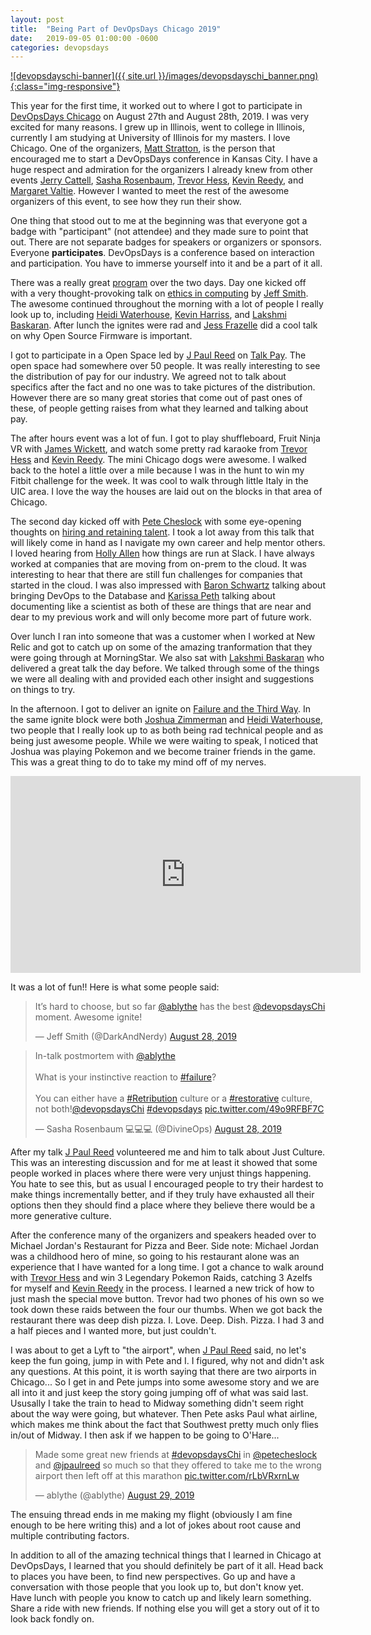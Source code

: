 ```yaml
---
layout: post
title:  "Being Part of DevOpsDays Chicago 2019"
date:   2019-09-05 01:00:00 -0600
categories: devopsdays
---
```


[![devopsdayschi-banner]({{ site.url }}/images/devopsdayschi_banner.png){:class="img-responsive"}](https://devopsdayschi.org/)

This year for the first time, it worked out to where I got to participate in [DevOpsDays Chicago](https://www.youtube.com/playlist?list=PLE7tQUdRKcyaVPM8O67RtKZsfo2WNySPo) on August 27th and August 28th, 2019. I was very excited for many reasons. I grew up in Illinois, went to college in Illinois, currently I am studying at University of Illinois for my masters. I love Chicago. One of the organizers, [Matt Stratton](https://twitter.com/mattstratton), is the person that encouraged me to start a DevOpsDays conference in Kansas City. I have a huge respect and admiration for the organizers I already knew from other events [Jerry Cattell](https://twitter.com/jcattell), [Sasha Rosenbaum](https://twitter.com/DivineOps), [Trevor Hess](https://twitter.com/trevorghess), [Kevin Reedy](https://twitter.com/kevinreedy), and [Margaret Valtie](https://twitter.com/margaretvaltie). However I wanted to meet the rest of the awesome organizers of this event, to see how they run their show. 

One thing that stood out to me at the beginning was that everyone got a badge with "participant"  (not attendee) and they made sure to point that out. There are not separate badges for speakers or organizers or sponsors. Everyone **participates**. DevOpsDays is a conference based on interaction and participation. You have to immerse yourself into it and be a part of it all.

There was a really great [program](https://devopsdays.org/events/2019-chicago/program) over the two days. Day one kicked off with a very thought-provoking talk on [ethics in computing](https://www.youtube.com/embed/kv2c8iAmfP0) by [Jeff Smith](https://twitter.com/DarkAndNerdy). The awesome continued throughout the morning with a lot of people I really look up to, including [Heidi Waterhouse](https://twitter.com/wiredferret), [Kevin Harriss](https://twitter.com/specialkevin), and [Lakshmi Baskaran](https://www.linkedin.com/in/lakshmibaskaran/). After lunch the ignites were rad and [Jess Frazelle](https://twitter.com/jessfraz) did a cool talk on why Open Source Firmware is important.

I got to participate in a Open Space led by [J Paul Reed](https://twitter.com/jpaulreed) on [Talk Pay](https://medium.com/@jpaulreed/talking-pay-in-the-public-square-70e588f54c8). The open space had somewhere over 50 people. It was really interesting to see the distribution of pay for our industry. We agreed not to talk about specifics after the fact and no one was to take pictures of the distribution. However there are so many great stories that come out of past ones of these, of people getting raises from what they learned and talking about pay.

The after hours event was a lot of fun. I got to play shuffleboard, Fruit Ninja VR with [James Wickett](https://twitter.com/wickett), and watch some pretty rad karaoke from [Trevor Hess](https://twitter.com/trevorghess) and [Kevin Reedy](https://twitter.com/kevinreedy). The mini Chicago dogs were awesome. I walked back to the hotel a little over a mile because I was in the hunt to win my Fitbit challenge for the week. It was cool to walk through little Italy in the UIC area. I love the way the houses are laid out on the blocks in that area of Chicago.

The second day kicked off with [Pete Cheslock](https://twitter.com/petecheslock) with some eye-opening thoughts on [hiring and retaining talent](https://devopsdays.org/events/2019-chicago/program/pete-cheslock). I took a lot away from this talk that will likely come in hand as I navigate my own career and help mentor others. I loved hearing from [Holly Allen](https://twitter.com/hollyjallen) how things are run at Slack. I have always worked at companies that are moving from on-prem to the cloud. It was interesting to hear that there are still fun challenges for companies that started in the cloud. I was also impressed with [Baron Schwartz](https://twitter.com/xaprb) talking about bringing DevOps to the Database and [Karissa Peth](https://twitter.com/karissapeth) talking about documenting like a scientist as both of these are things that are near and dear to my previous work and will only become more part of future work.

Over lunch I ran into someone that was a customer when I worked at New Relic and got to catch up on some of the amazing tranformation that they were going through at MorningStar. We also sat with [Lakshmi Baskaran](https://www.linkedin.com/in/lakshmibaskaran/) who delivered a great talk the day before. We talked through some of the things we were all dealing with and provided each other insight and suggestions on things to try.

In the afternoon. I got to deliver an ignite on [Failure and the Third Way](https://devopsdays.org/events/2019-chicago/program/aaron-blythe). In the same ignite block were both [Joshua Zimmerman](https://twitter.com/TheJewberwocky) and [Heidi Waterhouse](https://twitter.com/wiredferret), two people that I really look up to as both being rad technical people and as being just awesome people.  While we were waiting to speak, I noticed that Joshua was playing Pokemon and we become trainer friends in the game. This was a great thing to do to take my mind off of my nerves.

<iframe width="560" height="315" src="https://www.youtube.com/embed/ahcUma80Rn8" frameborder="0" allowfullscreen></iframe>

It was a lot of fun!! Here is what some people said:

<div class="jekyll-twitter-plugin"><blockquote class="twitter-tweet"><p lang="en" dir="ltr">It’s hard to choose, but so far <a href="https://twitter.com/ablythe?ref_src=twsrc%5Etfw">@ablythe</a> has the best <a href="https://twitter.com/devopsdaysChi?ref_src=twsrc%5Etfw">@devopsdaysChi</a> moment. Awesome ignite!</p>&mdash; Jeff Smith (@DarkAndNerdy) <a href="https://twitter.com/DarkAndNerdy/status/1166777384638603269?ref_src=twsrc%5Etfw">August 28, 2019</a></blockquote>
<script async="" src="https://platform.twitter.com/widgets.js" charset="utf-8"></script>
</div>

<div class="jekyll-twitter-plugin"><blockquote class="twitter-tweet"><p lang="en" dir="ltr">In-talk postmortem with <a href="https://twitter.com/ablythe?ref_src=twsrc%5Etfw">@ablythe</a> <br /><br />What is your instinctive reaction to <a href="https://twitter.com/hashtag/failure?src=hash&amp;ref_src=twsrc%5Etfw">#failure</a>?<br /><br />You can either have a <a href="https://twitter.com/hashtag/Retribution?src=hash&amp;ref_src=twsrc%5Etfw">#Retribution</a> culture or a <a href="https://twitter.com/hashtag/restorative?src=hash&amp;ref_src=twsrc%5Etfw">#restorative</a> culture, not both!<a href="https://twitter.com/devopsdaysChi?ref_src=twsrc%5Etfw">@devopsdaysChi</a> <a href="https://twitter.com/hashtag/devopsdays?src=hash&amp;ref_src=twsrc%5Etfw">#devopsdays</a> <a href="https://t.co/49o9RFBF7C">pic.twitter.com/49o9RFBF7C</a></p>&mdash; Sasha Rosenbaum 💻💻💻 (@DivineOps) <a href="https://twitter.com/DivineOps/status/1166777194280079360?ref_src=twsrc%5Etfw">August 28, 2019</a></blockquote>
<script async="" src="https://platform.twitter.com/widgets.js" charset="utf-8"></script>
</div>

After my talk [J Paul Reed](https://twitter.com/jpaulreed) volunteered me and him to talk about Just Culture. This was an interesting discussion and for me at least it showed that some people worked in places where there were very unjust things happening. You hate to see this, but as usual I encouraged people to try their hardest to make things incrementally better, and if they truly have exhausted all their options then they should find a place where they believe there would be a more generative culture.

After the conference many of the organizers and speakers headed over to Michael Jordan's Restaurant for Pizza and Beer. Side note: Michael Jordan was a childhood hero of mine, so going to his restaurant alone was an experience that I have wanted for a long time. I got a chance to walk around with [Trevor Hess](https://twitter.com/trevorghess) and win 3 Legendary Pokemon Raids, catching 3 Azelfs for myself and [Kevin Reedy](https://twitter.com/kevinreedy) in the process. I learned a new trick of how to just mash the special move button. Trevor had two phones of his own so we took down these raids between the four our thumbs. When we got back the restaurant there was deep dish pizza. I. Love. Deep. Dish. Pizza. I had 3 and a half pieces and I wanted more, but just couldn't.

I was about to get a Lyft to "the airport", when [J Paul Reed](https://twitter.com/jpaulreed) said, no let's keep the fun going, jump in with Pete and I. I figured, why not and didn't ask any questions. At this point, it is worth saying that there are two airports in Chicago... So I get in and Pete jumps into some awesome story and we are all into it and just keep the story going jumping off of what was said last.  Ususally I take the train to head to Midway something didn't seem right about the way were going, but whatever. Then Pete asks Paul what airline, which makes me think about the fact that Southwest pretty much only flies in/out of Midway.  I then ask if we happen to be going to O'Hare...

<div class="jekyll-twitter-plugin"><blockquote class="twitter-tweet"><p lang="en" dir="ltr">Made some great new friends at <a href="https://twitter.com/hashtag/devopsdaysChi?src=hash&amp;ref_src=twsrc%5Etfw">#devopsdaysChi</a> in <a href="https://twitter.com/petecheslock?ref_src=twsrc%5Etfw">@petecheslock</a> and <a href="https://twitter.com/jpaulreed?ref_src=twsrc%5Etfw">@jpaulreed</a> so much so that they offered to take me to the wrong airport then left off at this marathon <a href="https://t.co/rLbVRxrnLw">pic.twitter.com/rLbVRxrnLw</a></p>&mdash; ablythe (@ablythe) <a href="https://twitter.com/ablythe/status/1166883869972475905?ref_src=twsrc%5Etfw">August 29, 2019</a></blockquote>
<script async="" src="https://platform.twitter.com/widgets.js" charset="utf-8"></script>
</div>

The ensuing thread ends in me making my flight (obviously I am fine enough to be here writing this) and a lot of jokes about root cause and multiple contributing factors.

In addition to all of the amazing technical things that I learned in Chicago at DevOpsDays, I learned that you should definitely be part of it all. Head back to places you have been, to find new perspectives. Go up and have a conversation with those people that you look up to, but don't know yet. Have lunch with people you know to catch up and likely learn something. Share a ride with new friends. If nothing else you will get a story out of it to look back fondly on.


